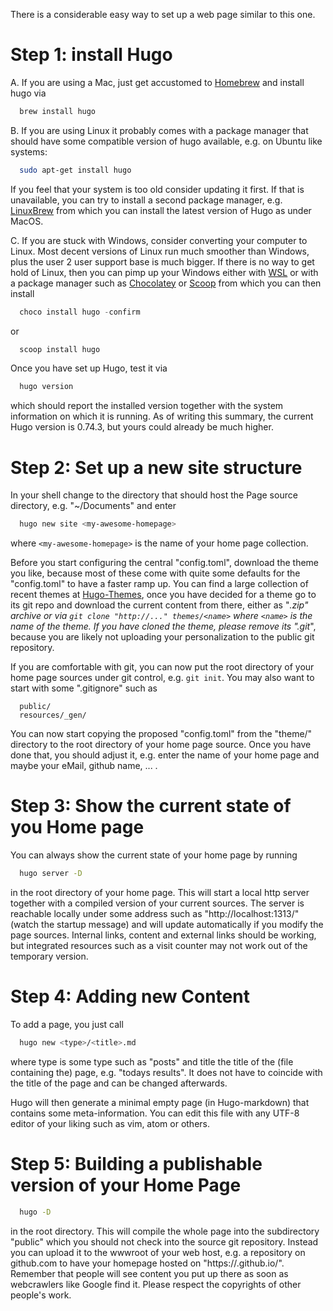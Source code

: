 There is a considerable easy way to set up a web page similar to this one.

# Step 1: install Hugo
A. If you are using a Mac, just get accustomed to [Homebrew](https://brew.sh/) and install hugo via
```sh
  brew install hugo
```

B. If you are using Linux it probably comes with a package manager that should have some compatible version of hugo available, e.g. on Ubuntu like systems:
```sh
  sudo apt-get install hugo
```

If you feel that your system is too old consider updating it first.  If that is unavailable, you can try to install a second package manager, e.g. [LinuxBrew](https://docs.brew.sh/Homebrew-on-Linux) from which you can install the latest version of Hugo as under MacOS.

C. If you are stuck with Windows, consider converting your computer to Linux.  Most decent versions of Linux run much smoother than Windows, plus the user 2 user support base is much bigger.  If there is no way to get hold of Linux, then you can pimp up your Windows either with [WSL](https://www.windowscentral.com/install-windows-subsystem-linux-windows-10) or with a package manager such as [Chocolatey](https://chocolatey.org/) or [Scoop](https://scoop.sh/) from which you can then install
```ps1
  choco install hugo -confirm
```
or
```ps1
  scoop install hugo
```

Once you have set up Hugo, test it via
```sh
  hugo version
```
which should report the installed version together with the system information on which it is running.  As of writing this summary, the current Hugo version is 0.74.3, but yours could already be much higher.


# Step 2: Set up a new site structure
In your shell change to the directory that should host the Page source directory, e.g. "~/Documents" and enter
```sh
  hugo new site <my-awesome-homepage>
```
where `<my-awesome-homepage>` is the name of your home page collection.

Before you start configuring the central "config.toml", download the theme you like, because most of these come with quite some defaults for the "config.toml" to have a faster ramp up.  You can find a large collection of recent themes at [Hugo-Themes](https://themes.gohugo.io/), once you have decided for a theme go to its git repo and download the current content from there, either as "*.zip" archive or via `git clone "http://..." themes/<name>` where `<name>` is the name of the theme.
If you have cloned the theme, please remove its ".git*", because you are likely not uploading your personalization to the public git repository.

If you are comfortable with git, you can now put the root directory of your home page sources under git control, e.g. `git init`.  You may also want to start with some ".gitignore" such as
```gitignore
  public/
  resources/_gen/
```

You can now start copying the proposed "config.toml" from the "theme/<name>" directory to the root directory of your home page source.  Once you have done that, you should adjust it, e.g. enter the name of your home page and maybe your eMail, github name, ... .

# Step 3: Show the current state of you Home page
You can always show the current state of your home page by running
```sh
  hugo server -D
```
in the root directory of your home page.  This will start a local http server together with a compiled version of your current sources.  The server is reachable locally under some address such as "http://localhost:1313/" (watch the startup message) and will update automatically if you modify the page sources.  Internal links, content and external links should be working, but integrated resources such as a visit counter may not work out of the temporary version.

# Step 4: Adding new Content
To add a page, you just call
```sh
  hugo new <type>/<title>.md
```
where type is some type such as "posts" and title the title of the (file containing the) page, e.g. "todays results".  It does not have to coincide with the title of the page and can be changed afterwards.

Hugo will then generate a minimal empty page (in Hugo-markdown) that contains some meta-information.  You can edit this file with any UTF-8 editor of your liking such as vim, atom or others.

# Step 5: Building a publishable version of your Home Page
```sh
  hugo -D
```
in the root directory.  This will compile the whole page into the subdirectory "public" which you should not check into the source git repository.  Instead you can upload it to the wwwroot of your web host, e.g. a repository on github.com to have your homepage hosted on "https://<mynic>.github.io/".  Remember that people will see content you put up there as soon as webcrawlers like Google find it.  Please respect the copyrights of other people's work.
